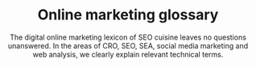 ---
title: "Online marketing glossary"
subtitle: "The digital online marketing lexicon of SEO cuisine leaves no questions unanswered. In the areas of CRO, SEO, SEA, social media marketing and web analysis, we clearly explain relevant technical terms."
terms:
  - title: "API"
    slug: "api"
    description: "A set of rules that allows different software applications to communicate with each other."
    category: "Technology"
    content: |
      # API (Application Programming Interface)

      An API, or Application Programming Interface, is a set of rules that allows different software applications to communicate with each other. APIs define the methods and data formats that applications can use to request and exchange information.

      ## Key Benefits of APIs

      - **Integration**: Allows different software systems to work together
      - **Efficiency**: Simplifies the development process by providing ready-made functionality
      - **Scalability**: Makes it easier to add new features and capabilities
      - **Security**: Provides controlled access to functionality and data

      ## Common Types of APIs

      1. **REST APIs**: Uses HTTP requests to GET, PUT, POST, and DELETE data
      2. **SOAP APIs**: Uses XML-based messaging protocol
      3. **GraphQL APIs**: Allows clients to request exactly the data they need
      4. **JavaScript APIs**: Built into browsers for DOM manipulation, geolocation, etc.

      ## API Usage in Digital Marketing

      In digital marketing, APIs are commonly used to:
      
      - Integrate different marketing tools and platforms
      - Automate data collection and reporting
      - Create custom marketing dashboards
      - Implement third-party services and functionalities

  - title: "Algorithm"
    slug: "algorithm"
    description: "A step-by-step procedure or formula for solving a problem or accomplishing a task."
    category: "Technology"
    content: |
      # Algorithm

      An algorithm is a step-by-step procedure or formula for solving a problem or accomplishing a task. In the context of digital marketing and search engines, algorithms are sets of rules used to determine how data is processed, sorted, and presented.

      ## Key Characteristics of Algorithms

      - **Definiteness**: Clear and unambiguous steps
      - **Finiteness**: Ends after a finite number of steps
      - **Input**: Takes specific inputs
      - **Output**: Produces specific outputs
      - **Effectiveness**: Performs tasks efficiently

      ## Search Engine Algorithms

      Search engines like Google use complex algorithms to:

      1. Crawl websites
      2. Index content
      3. Rank pages for search results
      4. Filter spam and low-quality content
      5. Personalize search results for users

      ## Famous Search Engine Algorithm Updates

      - **Google Panda**: Targets low-quality content
      - **Google Penguin**: Targets spammy backlinks
      - **Google Hummingbird**: Improves semantic search understanding
      - **Google BERT**: Better understands natural language queries
      - **Google Core Updates**: Broad changes to search algorithms

  - title: "Backend"
    slug: "backend"
    description: "The part of a website or application that operates behind the scenes, managing server operations, databases, and application logic."
    category: "Web Development"
    content: |
      # Backend

      The backend refers to the part of a website or application that operates behind the scenes. It's the server-side of development that manages data storage, security, and application logic, invisible to the user but critical to functionality.

      ## Components of Backend Development

      - **Servers**: Physical or cloud-based computers that host applications
      - **Databases**: Systems for storing, organizing, and retrieving data
      - **APIs**: Interfaces enabling communication between frontend and backend
      - **Backend Languages**: Technologies like Python, PHP, Ruby, Java, Node.js
      - **Server Frameworks**: Express.js, Django, Ruby on Rails, Laravel, etc.

      ## Key Backend Functions

      1. **Data Processing**: Handling user inputs and generating appropriate outputs
      2. **Authentication**: Managing user identity and access permissions
      3. **Business Logic**: Implementing application-specific rules and workflows
      4. **Integration**: Connecting with external services and APIs
      5. **Security**: Protecting data and preventing unauthorized access

      ## Relationship to Frontend

      While frontend developers focus on what users see and interact with, backend developers ensure that:

      - User actions trigger appropriate responses
      - Application data is properly stored and retrieved
      - The application performs efficiently and securely
      - Business rules and workflows are properly executed

  - title: "Blockchain"
    slug: "blockchain"
    description: "A distributed, decentralized, public ledger technology that records transactions across many computers."
    category: "Technology"
    content: |
      # Blockchain

      Blockchain is a distributed, decentralized, public ledger technology that records transactions across many computers. Once recorded, the data in a blockchain cannot be altered retroactively without altering all subsequent blocks, which requires consensus of the network majority.

      ## Key Features of Blockchain

      - **Decentralization**: No single entity controls the entire network
      - **Transparency**: All transactions are visible to anyone in the network
      - **Immutability**: Once recorded, data cannot be changed or deleted
      - **Security**: Cryptographic techniques protect data integrity
      - **Consensus**: Network participants must agree on the validity of transactions

      ## Applications in Marketing

      Blockchain technology has several potential applications in digital marketing:

      1. **Ad Fraud Prevention**: Verifying ad delivery and audience metrics
      2. **Supply Chain Transparency**: Tracking products from manufacture to delivery
      3. **Customer Data Protection**: Giving users control over their personal data
      4. **Loyalty Programs**: Creating secure, transferable digital tokens as rewards
      5. **Content Licensing**: Managing digital rights and content ownership

      ## Challenges and Limitations

      - **Scalability**: Processing limitations compared to traditional databases
      - **Energy Consumption**: Proof-of-work consensus mechanisms require significant energy
      - **Regulatory Uncertainty**: Evolving legal frameworks across different jurisdictions
      - **Technical Complexity**: Steep learning curve for implementation and use

  - title: "CRO"
    slug: "cro"
    description: "Conversion Rate Optimization - The systematic process of increasing the percentage of website visitors who take a desired action."
    category: "Marketing"
    content: |
      # CRO (Conversion Rate Optimization)

      Conversion Rate Optimization (CRO) is the systematic process of increasing the percentage of website visitors who take a desired action—such as filling out a form, becoming customers, or otherwise engaging with the website.

      ## The Conversion Rate Formula

      Conversion Rate = (Number of Conversions / Total Number of Visitors) × 100%

      ## Key Elements of CRO

      - **User Experience (UX)**: Making the site intuitive and easy to navigate
      - **Website Design**: Creating visually appealing layouts that guide users
      - **Copy and Messaging**: Writing compelling content that encourages action
      - **Call-to-Action (CTA)**: Designing effective buttons and prompts
      - **Page Speed**: Ensuring fast loading times to reduce bounce rates
      - **Mobile Optimization**: Providing a seamless experience across devices

      ## CRO Testing Methods

      1. **A/B Testing**: Comparing two versions of a webpage to see which performs better
      2. **Multivariate Testing**: Testing multiple variables simultaneously
      3. **User Testing**: Observing how real users interact with your website
      4. **Heat Maps**: Visualizing where users click, scroll, and focus attention
      5. **Session Recordings**: Watching recordings of actual user sessions

      ## CRO Best Practices

      - Start with data analysis to identify problem areas
      - Develop hypotheses based on user behavior
      - Prioritize tests based on potential impact
      - Run tests for statistically significant results
      - Implement winning variations and continue testing

  - title: "SEO"
    slug: "seo"
    description: "Search Engine Optimization - The practice of increasing the quantity and quality of traffic to your website through organic search engine results."
    category: "Marketing"
    content: |
      # SEO (Search Engine Optimization)

      Search Engine Optimization (SEO) is the practice of increasing the quantity and quality of traffic to your website through organic search engine results. It involves understanding what people are searching for online, the answers they seek, the words they use, and the type of content they wish to consume.

      ## Core Components of SEO

      ### Technical SEO
      - **Site Speed**: Optimizing loading times
      - **Mobile-Friendliness**: Ensuring proper display on all devices
      - **Indexability**: Making sure search engines can crawl and index pages
      - **Site Architecture**: Creating logical site structure and navigation
      - **Structured Data**: Implementing schema markup

      ### On-Page SEO
      - **Keyword Research**: Identifying valuable search terms
      - **Content Optimization**: Creating high-quality, relevant content
      - **Title Tags & Meta Descriptions**: Writing compelling metadata
      - **URL Structure**: Creating clean, descriptive URLs
      - **Internal Linking**: Connecting related content

      ### Off-Page SEO
      - **Backlink Building**: Earning links from other websites
      - **Social Signals**: Generating engagement on social platforms
      - **Brand Mentions**: Increasing online brand visibility
      - **Local SEO**: Optimizing for local search results

      ## SEO Success Metrics

      1. **Organic Traffic**: Number of visitors from search engines
      2. **Rankings**: Positions for target keywords
      3. **Click-Through Rate (CTR)**: Percentage of users who click your listing
      4. **Bounce Rate**: Percentage of single-page sessions
      5. **Conversion Rate**: Percentage of visitors who complete desired actions

  - title: "SEA"
    slug: "sea"
    description: "Search Engine Advertising - Paying for advertisements that appear on search engine results pages."
    category: "Marketing"
    content: |
      # SEA (Search Engine Advertising)

      Search Engine Advertising (SEA) refers to the practice of paying for advertisements that appear on search engine results pages (SERPs). The most common form is pay-per-click (PPC) advertising, where advertisers pay a fee each time their ad is clicked.

      ## Key SEA Platforms

      - **Google Ads**: The largest search advertising platform
      - **Microsoft Advertising (Bing Ads)**: Reaches users on Bing, Yahoo, and partner sites
      - **Yandex Direct**: Popular in Russia and Eastern Europe
      - **Baidu Advertising**: Dominant in China

      ## SEA Campaign Components

      1. **Keywords**: Terms you bid on to trigger your ads
      2. **Ad Copy**: Text that appears in your advertisement
      3. **Landing Pages**: Where users go after clicking your ad
      4. **Bid Strategy**: How much you're willing to pay for clicks
      5. **Ad Extensions**: Additional information like phone numbers or links
      6. **Targeting Options**: Location, device, time, demographic settings

      ## SEA Metrics and KPIs

      - **Impressions**: Number of times your ad is shown
      - **Clicks**: Number of times users click on your ad
      - **Click-Through Rate (CTR)**: Percentage of impressions that result in clicks
      - **Cost Per Click (CPC)**: Average amount paid for each click
      - **Conversion Rate**: Percentage of clicks that result in conversions
      - **Return on Ad Spend (ROAS)**: Revenue generated relative to ad spend

      ## SEA vs. SEO

      While SEO focuses on earning organic traffic through unpaid listings, SEA:
      - Provides immediate visibility
      - Offers precise targeting options
      - Allows for more control over messaging
      - Requires ongoing investment
      - Can be adjusted quickly based on performance

  - title: "XML Sitemap"
    slug: "xml-sitemap"
    description: "A file that lists a website's important pages, making sure search engines can find and crawl them all."
    category: "SEO"
    content: |
      # XML Sitemap

      An XML Sitemap is a file that lists a website's important pages, helping search engines understand the structure of the site and discover content more efficiently. It acts as a roadmap for search engine crawlers, ensuring that all important pages are found and indexed.

      ## Key Elements of XML Sitemaps

      - **URLs**: The addresses of all pages you want indexed
      - **Last Modified Date**: When the page was last updated
      - **Change Frequency**: How often the page is updated
      - **Priority**: The relative importance of each page

      ## XML Sitemap Structure Example

      ```xml
      <?xml version="1.0" encoding="UTF-8"?>
      <urlset xmlns="http://www.sitemaps.org/schemas/sitemap/0.9">
        <url>
          <loc>https://www.example.com/</loc>
          <lastmod>2023-01-15</lastmod>
          <changefreq>daily</changefreq>
          <priority>1.0</priority>
        </url>
      </urlset>
      ```

      ## Sitemap Best Practices

      1. **Keep Updated**: Regularly update your sitemap as your site changes
      2. **Submit to Search Engines**: Submit your sitemap through Google Search Console and Bing Webmaster Tools
      3. **Include in robots.txt**: Reference your sitemap in your robots.txt file
      4. **Focus on Important Pages**: Include only the pages you want indexed
      5. **Use Sitemap Index**: For large sites, create multiple sitemaps with a sitemap index

      ## Benefits of XML Sitemaps

      - **Improved Crawling**: Helps search engines discover new and updated pages
      - **Better Indexing**: Increases the likelihood of all important pages being indexed
      - **Faster Updates**: Signals to search engines when content has changed
      - **Hierarchy Communication**: Indicates the relative importance of pages

  - title: "Zero-click Search"
    slug: "zero-click-search"
    description: "A search that results in an answer displayed directly on the search engine results page, requiring no click to a website."
    category: "SEO"
    content: |
      # Zero-Click Search

      A zero-click search occurs when a user's query is answered directly on the search engine results page (SERP), eliminating the need to click through to any website. These results typically appear in featured snippets, knowledge panels, answer boxes, or other SERP features.

      ## Types of Zero-Click SERP Features

      - **Featured Snippets**: Brief answers extracted from a webpage
      - **Knowledge Panels**: Information boxes about entities like people, places, organizations
      - **Direct Answers**: For queries like weather, calculations, conversions
      - **People Also Ask**: Expandable questions related to the search query
      - **Local Packs**: Maps and local business listings

      ## Impact on Digital Marketing

      ### Challenges
      - **Reduced Traffic**: Fewer users clicking through to websites
      - **Brand Visibility**: Content used without website visits
      - **Revenue Impact**: Potential decrease in ad impressions and conversions

      ### Opportunities
      - **Brand Exposure**: Increased visibility in prominent SERP positions
      - **Voice Search**: Optimization for voice search results
      - **Authority Building**: Recognition as the source for featured information

      ## Strategies for Zero-Click Search Optimization

      1. **Structured Data Markup**: Implementing schema.org markup
      2. **Question-Based Content**: Creating content that directly answers common questions
      3. **Concise Formatting**: Using clear, scannable content structures
      4. **Local SEO**: Optimizing Google My Business listings
      5. **Branding in Content**: Ensuring brand mentions in potentially featured content

      ## Measuring Zero-Click Impact

      To understand how zero-click searches affect your website:
      - Monitor impression vs. click data in Google Search Console
      - Track brand awareness metrics independently from traffic
      - Analyze search visibility for targeted keywords
--- 